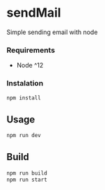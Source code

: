 # sendMail
Simple sending email with node

### Requirements
- Node ^12

### Instalation
```bash
npm install
```

## Usage
```bash
npm run dev
```

## Build
```bash
npm run build
npm run start
```